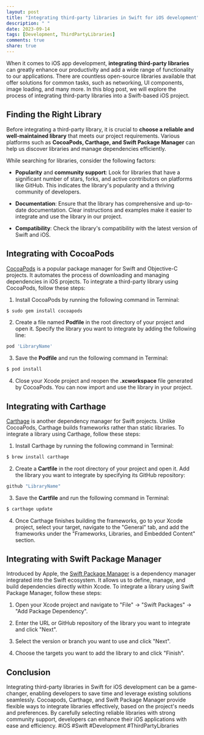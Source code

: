 ```yaml
---
layout: post
title: "Integrating third-party libraries in Swift for iOS development"
description: " "
date: 2023-09-14
tags: [Development, ThirdPartyLibraries]
comments: true
share: true
---
```


When it comes to iOS app development, **integrating third-party libraries** can greatly enhance our productivity and add a wide range of functionality to our applications. There are countless open-source libraries available that offer solutions for common tasks, such as networking, UI components, image loading, and many more. In this blog post, we will explore the process of integrating third-party libraries into a Swift-based iOS project.

## Finding the Right Library

Before integrating a third-party library, it is crucial to **choose a reliable and well-maintained library** that meets our project requirements. Various platforms such as **CocoaPods, Carthage, and Swift Package Manager** can help us discover libraries and manage dependencies efficiently.

While searching for libraries, consider the following factors:

- **Popularity** and **community support**: Look for libraries that have a significant number of stars, forks, and active contributors on platforms like GitHub. This indicates the library's popularity and a thriving community of developers.

- **Documentation**: Ensure that the library has comprehensive and up-to-date documentation. Clear instructions and examples make it easier to integrate and use the library in our project.

- **Compatibility**: Check the library's compatibility with the latest version of Swift and iOS.

## Integrating with CocoaPods

[CocoaPods](https://cocoapods.org/) is a popular package manager for Swift and Objective-C projects. It automates the process of downloading and managing dependencies in iOS projects. To integrate a third-party library using CocoaPods, follow these steps:

1. Install CocoaPods by running the following command in Terminal:

```ruby
$ sudo gem install cocoapods
```

2. Create a file named **Podfile** in the root directory of your project and open it. Specify the library you want to integrate by adding the following line:

```ruby
pod 'LibraryName'
```

3. Save the **Podfile** and run the following command in Terminal:

```ruby
$ pod install
```

4. Close your Xcode project and reopen the **.xcworkspace** file generated by CocoaPods. You can now import and use the library in your project.

## Integrating with Carthage

[Carthage](https://github.com/Carthage/Carthage) is another dependency manager for Swift projects. Unlike CocoaPods, Carthage builds frameworks rather than static libraries. To integrate a library using Carthage, follow these steps:

1. Install Carthage by running the following command in Terminal:

```ruby
$ brew install carthage
```

2. Create a **Cartfile** in the root directory of your project and open it. Add the library you want to integrate by specifying its GitHub repository:

```ruby
github "LibraryName"
```

3. Save the **Cartfile** and run the following command in Terminal:

```ruby
$ carthage update
```

4. Once Carthage finishes building the frameworks, go to your Xcode project, select your target, navigate to the "General" tab, and add the frameworks under the "Frameworks, Libraries, and Embedded Content" section.

## Integrating with Swift Package Manager

Introduced by Apple, the [Swift Package Manager](https://swift.org/package-manager/) is a dependency manager integrated into the Swift ecosystem. It allows us to define, manage, and build dependencies directly within Xcode. To integrate a library using Swift Package Manager, follow these steps:

1. Open your Xcode project and navigate to "File" -> "Swift Packages" -> "Add Package Dependency".

2. Enter the URL or GitHub repository of the library you want to integrate and click "Next".

3. Select the version or branch you want to use and click "Next".

4. Choose the targets you want to add the library to and click "Finish".

## Conclusion

Integrating third-party libraries in Swift for iOS development can be a game-changer, enabling developers to save time and leverage existing solutions seamlessly. Cocoapods, Carthage, and Swift Package Manager provide flexible ways to integrate libraries effectively, based on the project's needs and preferences. By carefully selecting reliable libraries with strong community support, developers can enhance their iOS applications with ease and efficiency. #iOS #Swift #Development #ThirdPartyLibraries